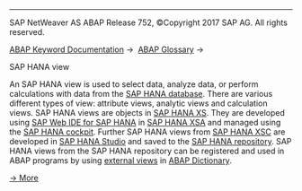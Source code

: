   

* * *

SAP NetWeaver AS ABAP Release 752, ©Copyright 2017 SAP AG. All rights reserved.

[ABAP Keyword Documentation](javascript:call_link\('abenabap.htm'\)) →  [ABAP Glossary](javascript:call_link\('abenabap_glossary.htm'\)) → 

SAP HANA view

An SAP HANA view is used to select data, analyze data, or perform calculations with data from the [SAP HANA database](javascript:call_link\('abenhana_database_glosry.htm'\) "Glossary Entry"). There are various different types of view: attribute views, analytic views and calculation views. SAP HANA views are objects in [SAP HANA XS](javascript:call_link\('abenxs_glosry.htm'\) "Glossary Entry"). They are developed using [SAP Web IDE for SAP HANA](javascript:call_link\('abensap_web_ide_for_sap_han_glosry.htm'\) "Glossary Entry") in [SAP HANA XSA](javascript:call_link\('abenxsa_glosry.htm'\) "Glossary Entry") and managed using the [SAP HANA cockpit](javascript:call_link\('abensap_hana_cockpit_glosry.htm'\) "Glossary Entry"). Further SAP HANA views from [SAP HANA XSC](javascript:call_link\('abenxsc_glosry.htm'\) "Glossary Entry") are developed in [SAP HANA Studio](javascript:call_link\('abenhana_studio_glosry.htm'\) "Glossary Entry") and saved to the [SAP HANA repository](javascript:call_link\('abensap_hana_repository_glosry.htm'\) "Glossary Entry"). SAP HANA views from the SAP HANA repository can be registered and used in ABAP programs by using [external views](javascript:call_link\('abenexternal_view_glosry.htm'\) "Glossary Entry") in [ABAP Dictionary](javascript:call_link\('abenabap_dictionary_glosry.htm'\) "Glossary Entry").

[→ More](https://help.sap.com/viewer/fc5ace7a367c434190a8047881f92ed8/2.0.00/en-us/4c1652b4bf39481db9c6b52f6b43a377.html)